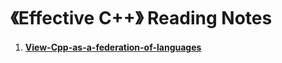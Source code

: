 《Effective C++》 Reading Notes
===
1. #### [View-Cpp-as-a-federation-of-languages](01：View-Cpp-as-a-federation-of-languages.md)
